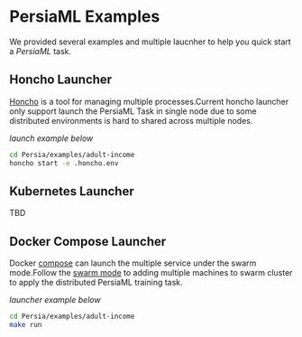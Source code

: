 # PersiaML Examples

We provided several examples and multiple laucnher to help you quick start a *PersiaML* task.

## Honcho Launcher
[Honcho](https://github.com/nickstenning/honcho) is a tool for managing multiple processes.Current honcho launcher only support launch the PersiaML Task in single node due to some distributed environments is hard to shared across multiple nodes.

*launch example below*
```bash
cd Persia/examples/adult-income
honcho start -e .honcho.env
```

## Kubernetes Launcher
TBD

## Docker Compose Launcher

Docker [compose](https://docs.docker.com/compose/) can launch the multiple service under the swarm mode.Follow the [swarm mode](https://docs.docker.com/engine/swarm/) to adding multiple machines to swarm cluster to apply the distributed PersiaML training task.

*launcher example below*
```bash
cd Persia/examples/adult-income
make run
```